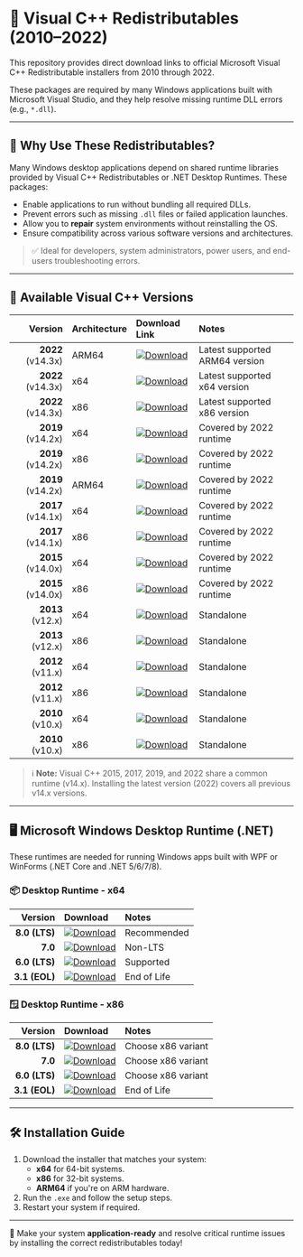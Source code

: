# 🧩 Visual C++ Redistributables (2010–2022)

This repository provides direct download links to official Microsoft Visual C++ Redistributable installers from 2010 through 2022.

These packages are required by many Windows applications built with Microsoft Visual Studio, and they help resolve missing runtime DLL errors (e.g., `*.dll`).

---

## 🤔 Why Use These Redistributables?

Many Windows desktop applications depend on shared runtime libraries provided by Visual C++ Redistributables or .NET Desktop Runtimes. These packages:

- Enable applications to run without bundling all required DLLs.
- Prevent errors such as missing `.dll` files or failed application launches.
- Allow you to **repair** system environments without reinstalling the OS.
- Ensure compatibility across various software versions and architectures.

> ✅ Ideal for developers, system administrators, power users, and end-users troubleshooting errors.

---

## 📂 Available Visual C++ Versions

| Version | Architecture | Download Link | Notes |
|--------:|:-------------|:--------------|:------|
| **2022** (v14.3x) | ARM64 | [![Download](https://honey.badgers.space/badge/cloud/DOWNLOAD/green?&icon=https://i.postimg.cc/8cc0mxZM/cloud-download.png&label=&corner_radius=2)](https://aka.ms/vs/17/release/vc_redist.arm64.exe) | Latest supported ARM64 version |
| **2022** (v14.3x) | x64   | [![Download](https://honey.badgers.space/badge/cloud/DOWNLOAD/green?&icon=https://i.postimg.cc/8cc0mxZM/cloud-download.png&label=&corner_radius=2)](https://aka.ms/vs/17/release/vc_redist.x64.exe)   | Latest supported x64 version |
| **2022** (v14.3x) | x86   | [![Download](https://honey.badgers.space/badge/cloud/DOWNLOAD/green?&icon=https://i.postimg.cc/8cc0mxZM/cloud-download.png&label=&corner_radius=2)](https://aka.ms/vs/17/release/vc_redist.x86.exe)   | Latest supported x86 version |
| **2019** (v14.2x) | x64   | [![Download](https://honey.badgers.space/badge/cloud/DOWNLOAD/green?&icon=https://i.postimg.cc/8cc0mxZM/cloud-download.png&label=&corner_radius=2)](https://aka.ms/vs/16/release/vc_redist.x64.exe)   | Covered by 2022 runtime |
| **2019** (v14.2x) | x86   | [![Download](https://honey.badgers.space/badge/cloud/DOWNLOAD/green?&icon=https://i.postimg.cc/8cc0mxZM/cloud-download.png&label=&corner_radius=2)](https://aka.ms/vs/16/release/vc_redist.x86.exe)   | Covered by 2022 runtime |
| **2019** (v14.2x) | ARM64 | [![Download](https://honey.badgers.space/badge/cloud/DOWNLOAD/green?&icon=https://i.postimg.cc/8cc0mxZM/cloud-download.png&label=&corner_radius=2)](https://aka.ms/vs/16/release/vc_redist.arm64.exe) | Covered by 2022 runtime |
| **2017** (v14.1x) | x64   | [![Download](https://honey.badgers.space/badge/cloud/DOWNLOAD/green?&icon=https://i.postimg.cc/8cc0mxZM/cloud-download.png&label=&corner_radius=2)](https://aka.ms/vs/15/release/vc_redist.x64.exe)   | Covered by 2022 runtime |
| **2017** (v14.1x) | x86   | [![Download](https://honey.badgers.space/badge/cloud/DOWNLOAD/green?&icon=https://i.postimg.cc/8cc0mxZM/cloud-download.png&label=&corner_radius=2)](https://aka.ms/vs/15/release/vc_redist.x86.exe)   | Covered by 2022 runtime |
| **2015** (v14.0x) | x64   | [![Download](https://honey.badgers.space/badge/cloud/DOWNLOAD/green?&icon=https://i.postimg.cc/8cc0mxZM/cloud-download.png&label=&corner_radius=2)](https://aka.ms/vs/2015/redist_x64)                 | Covered by 2022 runtime |
| **2015** (v14.0x) | x86   | [![Download](https://honey.badgers.space/badge/cloud/DOWNLOAD/green?&icon=https://i.postimg.cc/8cc0mxZM/cloud-download.png&label=&corner_radius=2)](https://aka.ms/vs/2015/redist_x86)                 | Covered by 2022 runtime |
| **2013** (v12.x)  | x64   | [![Download](https://honey.badgers.space/badge/cloud/DOWNLOAD/green?&icon=https://i.postimg.cc/8cc0mxZM/cloud-download.png&label=&corner_radius=2)](https://download.microsoft.com/download/1/7/1/1715A68B-5B1C-48A1-8168-FF2E3C40A59C/vcredist_x64.exe) | Standalone |
| **2013** (v12.x)  | x86   | [![Download](https://honey.badgers.space/badge/cloud/DOWNLOAD/green?&icon=https://i.postimg.cc/8cc0mxZM/cloud-download.png&label=&corner_radius=2)](https://download.microsoft.com/download/1/7/1/1715A68B-5B1C-48A1-8168-FF2E3C40A59C/vcredist_x86.exe) | Standalone |
| **2012** (v11.x)  | x64   | [![Download](https://honey.badgers.space/badge/cloud/DOWNLOAD/green?&icon=https://i.postimg.cc/8cc0mxZM/cloud-download.png&label=&corner_radius=2)](https://download.microsoft.com/download/1/1/3/11365A1B-2450-4D51-8DB6-5D7586B2AB9B/vcredist_x64.exe) | Standalone |
| **2012** (v11.x)  | x86   | [![Download](https://honey.badgers.space/badge/cloud/DOWNLOAD/green?&icon=https://i.postimg.cc/8cc0mxZM/cloud-download.png&label=&corner_radius=2)](https://download.microsoft.com/download/1/1/3/11365A1B-2450-4D51-8DB6-5D7586B2AB9B/vcredist_x86.exe) | Standalone |
| **2010** (v10.x)  | x64   | [![Download](https://honey.badgers.space/badge/cloud/DOWNLOAD/green?&icon=https://i.postimg.cc/8cc0mxZM/cloud-download.png&label=&corner_radius=2)](https://download.microsoft.com/download/1/6/5/165255e7-1014-4d0a-b094-b6a430a6bffc/vcredist_x64.exe) | Standalone |
| **2010** (v10.x)  | x86   | [![Download](https://honey.badgers.space/badge/cloud/DOWNLOAD/green?&icon=https://i.postimg.cc/8cc0mxZM/cloud-download.png&label=&corner_radius=2)](https://download.microsoft.com/download/1/6/5/165255e7-1014-4d0a-b094-b6a430a6bffc/vcredist_x86.exe) | Standalone |

> ℹ️ **Note:** Visual C++ 2015, 2017, 2019, and 2022 share a common runtime (v14.x). Installing the latest version (2022) covers all previous v14.x versions.

---

## 🖥 Microsoft Windows Desktop Runtime (.NET)

These runtimes are needed for running Windows apps built with WPF or WinForms (.NET Core and .NET 5/6/7/8).

### 📦 Desktop Runtime - x64

| Version | Download | Notes |
|--------:|:---------|:------|
| **8.0 (LTS)** | [![Download](https://honey.badgers.space/badge/cloud/DOWNLOAD/green?&icon=https://i.postimg.cc/8cc0mxZM/cloud-download.png&label=&corner_radius=2)](https://dotnet.microsoft.com/en-us/download/dotnet/8.0) | Recommended |
| **7.0**        | [![Download](https://honey.badgers.space/badge/cloud/DOWNLOAD/green?&icon=https://i.postimg.cc/8cc0mxZM/cloud-download.png&label=&corner_radius=2)](https://dotnet.microsoft.com/en-us/download/dotnet/7.0) | Non-LTS |
| **6.0 (LTS)**  | [![Download](https://honey.badgers.space/badge/cloud/DOWNLOAD/green?&icon=https://i.postimg.cc/8cc0mxZM/cloud-download.png&label=&corner_radius=2)](https://dotnet.microsoft.com/en-us/download/dotnet/6.0) | Supported |
| **3.1 (EOL)**  | [![Download](https://honey.badgers.space/badge/cloud/DOWNLOAD/green?&icon=https://i.postimg.cc/8cc0mxZM/cloud-download.png&label=&corner_radius=2)](https://dotnet.microsoft.com/en-us/download/dotnet/3.1) | End of Life |

### 🪟 Desktop Runtime - x86

| Version | Download | Notes |
|--------:|:---------|:------|
| **8.0 (LTS)** | [![Download](https://honey.badgers.space/badge/cloud/DOWNLOAD/green?&icon=https://i.postimg.cc/8cc0mxZM/cloud-download.png&label=&corner_radius=2)](https://dotnet.microsoft.com/en-us/download/dotnet/8.0) | Choose x86 variant |
| **7.0**        | [![Download](https://honey.badgers.space/badge/cloud/DOWNLOAD/green?&icon=https://i.postimg.cc/8cc0mxZM/cloud-download.png&label=&corner_radius=2)](https://dotnet.microsoft.com/en-us/download/dotnet/7.0) | Choose x86 variant |
| **6.0 (LTS)**  | [![Download](https://honey.badgers.space/badge/cloud/DOWNLOAD/green?&icon=https://i.postimg.cc/8cc0mxZM/cloud-download.png&label=&corner_radius=2)](https://dotnet.microsoft.com/en-us/download/dotnet/6.0) | Choose x86 variant |
| **3.1 (EOL)**  | [![Download](https://honey.badgers.space/badge/cloud/DOWNLOAD/green?&icon=https://i.postimg.cc/8cc0mxZM/cloud-download.png&label=&corner_radius=2)](https://dotnet.microsoft.com/en-us/download/dotnet/3.1) | End of Life |

---

## 🛠 Installation Guide

1. Download the installer that matches your system:
   - **x64** for 64-bit systems.
   - **x86** for 32-bit systems.
   - **ARM64** if you're on ARM hardware.
2. Run the `.exe` and follow the setup steps.
3. Restart your system if required.

---

🧠 Make your system **application-ready** and resolve critical runtime issues by installing the correct redistributables today!
